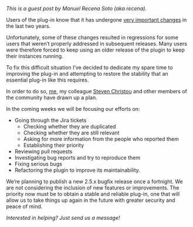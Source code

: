 _This is a guest post by Manuel Recena Soto (aka recena)._

Users of the plug-in know that it has undergone [very important changes](https://wiki.jenkins-ci.org/display/JENKINS/Subversion+Plugin#SubversionPlugin-ChangeLog) in the last two years.

Unfortunately, some of these changes resulted in regressions for some users that weren’t properly addressed in subsequent releases. Many users were therefore forced to keep using an older release of the plugin to keep their instances running.

To fix this difficult situation I’ve decided to dedicate my spare time to improving the plug-in and attempting to restore the stability that an essential plug-in like this requires.

In order to do so, [me](https://github.com/recena/), my colleague [Steven Christou](https://github.com/christ66) and other members of the community have drawn up a plan.

In the coming weeks we will be focusing our efforts on:

- Going through the Jira tickets
  - Checking whether they are duplicated
  - Checking whether they are still relevant
  - Asking for more information from the people who reported them
  - Establishing their priority
- Reviewing pull requests
- Investigating bug reports and try to reproduce them
- Fixing serious bugs
- Refactoring the plugin to improve its maintainability.

We’re planning to publish a new 2.5.x bugfix release once a fortnight. We are not considering the inclusion of new features or improvements. The priority now must be to obtain a stable and reliable plug-in, one that will allow us to take things up again in the future with greater security and peace of mind.

_Interested in helping? Just send us a message!_
